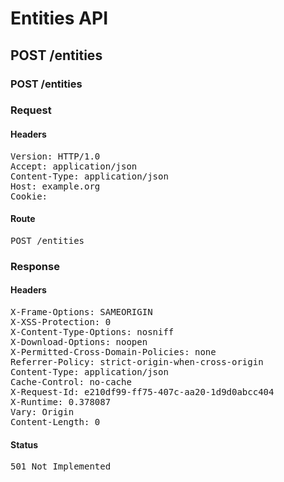 # Entities API



## POST /entities

### POST /entities
### Request

#### Headers

<pre>Version: HTTP/1.0
Accept: application/json
Content-Type: application/json
Host: example.org
Cookie: </pre>

#### Route

<pre>POST /entities</pre>

### Response

#### Headers

<pre>X-Frame-Options: SAMEORIGIN
X-XSS-Protection: 0
X-Content-Type-Options: nosniff
X-Download-Options: noopen
X-Permitted-Cross-Domain-Policies: none
Referrer-Policy: strict-origin-when-cross-origin
Content-Type: application/json
Cache-Control: no-cache
X-Request-Id: e210df99-ff75-407c-aa20-1d9d0abcc404
X-Runtime: 0.378087
Vary: Origin
Content-Length: 0</pre>

#### Status

<pre>501 Not Implemented</pre>

